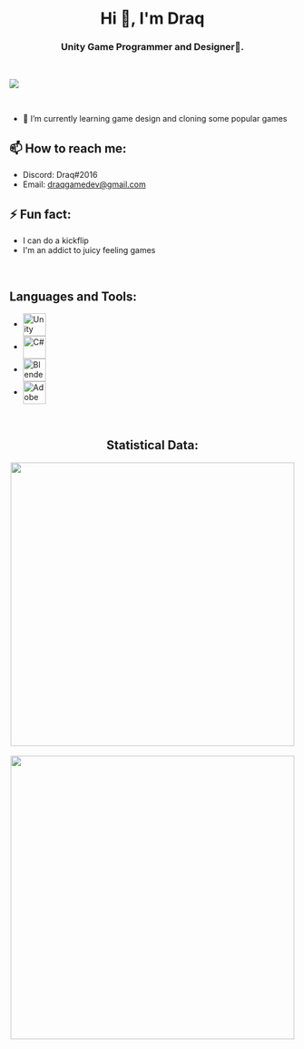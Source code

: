 




<h1 align="center">Hi 👋, I'm Draq</h1>
<h3 align="center">Unity Game Programmer and Designer🌟.</h3>

<br>

![](https://komarev.com/ghpvc/?username=draqsvag)

<br>


- 🌱 I’m currently learning game design and cloning some popular games

<h2> 📫 How to reach me: </h2>

- Discord: Draq#2016
- Email: draqgamedev@gmail.com

<h2> ⚡ Fun fact: </h2>

- I can do a kickflip
- I'm an addict to juicy feeling games

<br>

<h2>Languages and Tools:</h2>

<p align="left">

- <a href="https://unity.com" target="blank">
    <img align="center" src="https://i.redd.it/tu3gt6ysfxq71.png" alt="Unity" width="40"/></a> 
    
- <a href="https://docs.microsoft.com/tr-tr/dotnet/csharp/" target="blank">
    <img align="center" src="https://cdn.icon-icons.com/icons2/2415/PNG/512/csharp_original_logo_icon_146578.png" alt="C#" width="40"/></a> 
    
- <a href="https://www.blender.org" target="blank">
    <img align="center" src="https://upload.wikimedia.org/wikipedia/commons/thumb/0/0c/Blender_logo_no_text.svg/2503px-Blender_logo_no_text.svg.png" alt="Blender3D" width="40"/></a> 
    
- <a href="https://www.adobe.com/tr/products/photoshop.html" target="blank">
    <img align="center" src="https://cdn.freelogovectors.net/wp-content/uploads/2021/09/adobe-photoshop-logo-freelogovectors.net_-400x400.png" alt="Adobe Photoshop" width="40"/></a> 
</p>

<br>

<h2 align=center>Statistical Data:</h2>

<div align=center>
  <img src=https://github-readme-stats.vercel.app/api?username=draqsvag&show_icons=true&theme=tokyonight width=500>
</div>

</br>

<div align=center>
  <img src=https://github-readme-streak-stats.herokuapp.com?user=draqsvag&theme=tokyonight&date_format=j%20M%5B%20Y%5D width=500>
</div>

<h2></h2>
